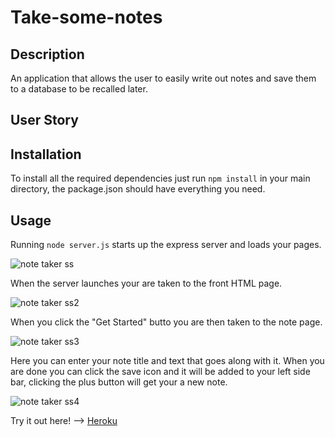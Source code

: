 # Take-some-notes

## Description

An application that allows the user to easily write out notes and save them to a database to be recalled later.

## User Story

## Installation

To install all the required dependencies just run ```npm install``` in your main directory, the package.json should have everything you need. 

## Usage

Running ```node server.js``` starts up the express server and loads your pages.

![note taker ss](https://user-images.githubusercontent.com/112601209/225736864-c4ac7a20-07b3-435d-9720-a36bf10bfa31.jpg)

When the server launches your are taken to the front HTML page.

![note taker ss2](https://user-images.githubusercontent.com/112601209/225737019-f2167fe3-84d8-4394-b159-455cfa264cc3.jpg)

When you click the "Get Started" butto you are then taken to the note page.

![note taker ss3](https://user-images.githubusercontent.com/112601209/225737621-550a98b3-85c9-4f2b-905f-19aed44da801.jpg)

Here you can enter your note title and text that goes along with it. When you are done you can click the save icon and it will be added to your left side bar, clicking the plus button will get your a new note.

![note taker ss4](https://user-images.githubusercontent.com/112601209/225737927-533ea48b-a8b6-41b0-b5bd-7d3e0a918962.jpg)

Try it out here! --> [Heroku](https://notes-and-notes.herokuapp.com/)
